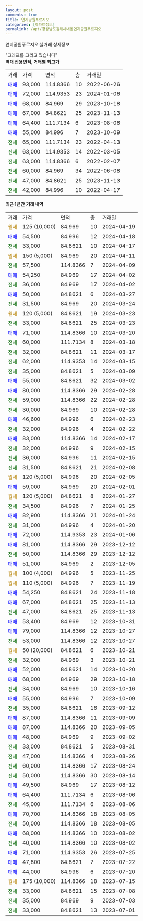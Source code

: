 ```yaml
---
layout: post
comments: true
title: 연지공원푸르지오
categories: [아파트정보]
permalink: /apt/경상남도김해시내동연지공원푸르지오
---
```


연지공원푸르지오 실거래 상세정보

<script type="text/javascript">
  google.charts.load('current', {'packages':['line', 'corechart']});
  google.charts.setOnLoadCallback(drawChart);

  function drawChart() {
    var data = new google.visualization.DataTable();
    data.addColumn('date', '거래일');
    data.addColumn('number', "매매");
    data.addColumn('number', "전세");
    data.addColumn('number', "전매");

    data.addRows([[new Date(Date.parse("2024-04-19")), null, null, null], [new Date(Date.parse("2024-04-18")), 54500, null, null], [new Date(Date.parse("2024-04-17")), null, 33000, null], [new Date(Date.parse("2024-04-11")), null, null, null], [new Date(Date.parse("2024-04-09")), null, 57500, null], [new Date(Date.parse("2024-04-02")), 54250, null, null], [new Date(Date.parse("2024-04-02")), null, 36000, null], [new Date(Date.parse("2024-03-27")), 50000, null, null], [new Date(Date.parse("2024-03-24")), null, 31500, null], [new Date(Date.parse("2024-03-23")), null, null, null], [new Date(Date.parse("2024-03-23")), null, 33000, null], [new Date(Date.parse("2024-03-20")), 71000, null, null], [new Date(Date.parse("2024-03-18")), null, 60000, null], [new Date(Date.parse("2024-03-17")), null, 32000, null], [new Date(Date.parse("2024-03-15")), null, 62000, null], [new Date(Date.parse("2024-03-09")), null, 35000, null], [new Date(Date.parse("2024-03-02")), 55000, null, null], [new Date(Date.parse("2024-02-28")), 80000, null, null], [new Date(Date.parse("2024-02-28")), null, 59000, null], [new Date(Date.parse("2024-02-28")), null, 30000, null], [new Date(Date.parse("2024-02-23")), 46600, null, null], [new Date(Date.parse("2024-02-22")), null, 32000, null], [new Date(Date.parse("2024-02-17")), 83000, null, null], [new Date(Date.parse("2024-02-15")), null, 32000, null], [new Date(Date.parse("2024-02-15")), null, 36000, null], [new Date(Date.parse("2024-02-08")), null, 31500, null], [new Date(Date.parse("2024-02-05")), null, null, null], [new Date(Date.parse("2024-02-01")), 59000, null, null], [new Date(Date.parse("2024-01-27")), null, null, null], [new Date(Date.parse("2024-01-25")), null, 34500, null], [new Date(Date.parse("2024-01-24")), 82900, null, null], [new Date(Date.parse("2024-01-20")), null, 31000, null], [new Date(Date.parse("2024-01-06")), 72000, null, null], [new Date(Date.parse("2023-12-12")), 81000, null, null], [new Date(Date.parse("2023-12-12")), null, 50000, null], [new Date(Date.parse("2023-12-05")), 51000, null, null], [new Date(Date.parse("2023-11-25")), null, null, null], [new Date(Date.parse("2023-11-19")), null, null, null], [new Date(Date.parse("2023-11-18")), 54250, null, null], [new Date(Date.parse("2023-11-13")), 67000, null, null], [new Date(Date.parse("2023-11-13")), null, 47000, null], [new Date(Date.parse("2023-10-31")), 53400, null, null], [new Date(Date.parse("2023-10-27")), 79000, null, null], [new Date(Date.parse("2023-10-27")), null, 53000, null], [new Date(Date.parse("2023-10-21")), null, null, null], [new Date(Date.parse("2023-10-21")), null, 32000, null], [new Date(Date.parse("2023-10-20")), 52000, null, null], [new Date(Date.parse("2023-10-18")), 68000, null, null], [new Date(Date.parse("2023-10-16")), null, 34000, null], [new Date(Date.parse("2023-10-09")), 55000, null, null], [new Date(Date.parse("2023-09-12")), null, 35000, null], [new Date(Date.parse("2023-09-09")), 87000, null, null], [new Date(Date.parse("2023-09-05")), 87000, null, null], [new Date(Date.parse("2023-09-02")), 48000, null, null], [new Date(Date.parse("2023-08-31")), null, 33000, null], [new Date(Date.parse("2023-08-26")), null, 47000, null], [new Date(Date.parse("2023-08-24")), null, 60000, null], [new Date(Date.parse("2023-08-14")), null, 50000, null], [new Date(Date.parse("2023-08-12")), 49500, null, null], [new Date(Date.parse("2023-08-06")), 64400, null, null], [new Date(Date.parse("2023-08-06")), null, 45000, null], [new Date(Date.parse("2023-08-05")), 70700, null, null], [new Date(Date.parse("2023-08-05")), null, 50000, null], [new Date(Date.parse("2023-08-02")), 68000, null, null], [new Date(Date.parse("2023-08-02")), null, 40000, null], [new Date(Date.parse("2023-07-25")), 71000, null, null], [new Date(Date.parse("2023-07-22")), 47800, null, null], [new Date(Date.parse("2023-07-20")), 44000, null, null], [new Date(Date.parse("2023-07-15")), null, null, null], [new Date(Date.parse("2023-07-08")), null, 33000, null], [new Date(Date.parse("2023-07-03")), null, 35000, null], [new Date(Date.parse("2023-07-01")), null, 33000, null]]);

    var options = {
      hAxis: {
        format: 'yyyy/MM/dd'
      },    
      lineWidth: 0,
      pointsVisible: true,    
      title: '최근 1년간 유형별 실거래가 분포',
      legend: { position: 'bottom' }
    };

    var formatter = new google.visualization.NumberFormat({pattern:'###,###'} );
    formatter.format(data, 1);
    formatter.format(data, 2);
    
    setTimeout(function() {
        var chart = new google.visualization.LineChart(document.getElementById('columnchart_material'));
        chart.draw(data, (options));
        document.getElementById('loading').style.display = 'none';
    }, 200);
  }
</script>


<div id="loading" style="z-index:20; display: block; margin-left: 0px">"그래프를 그리고 있습니다"</div>
<div id="columnchart_material" style="width: 95%; margin-left: 0px; display: block"></div>
<!-- contents start -->
<b>역대 전용면적, 거래별 최고가</b>
<table class="sortable">
    <tr>
      <td>거래</td>
      <td>가격</td>
      <td>면적</td>
      <td>층</td>
      <td>거래일</td>
    </tr>
        <tr>
          <td><a style="color: blue">매매</a></td>
          <td>93,000</td>
          <td>114.8366</td>
          <td>10</td>
          <td>2022-06-26</td>
        </tr>            <tr>
          <td><a style="color: blue">매매</a></td>
          <td>72,000</td>
          <td>114.9353</td>
          <td>23</td>
          <td>2024-01-06</td>
        </tr>            <tr>
          <td><a style="color: blue">매매</a></td>
          <td>68,000</td>
          <td>84.969</td>
          <td>29</td>
          <td>2023-10-18</td>
        </tr>            <tr>
          <td><a style="color: blue">매매</a></td>
          <td>67,000</td>
          <td>84.8621</td>
          <td>25</td>
          <td>2023-11-13</td>
        </tr>            <tr>
          <td><a style="color: blue">매매</a></td>
          <td>64,400</td>
          <td>111.7134</td>
          <td>6</td>
          <td>2023-08-06</td>
        </tr>            <tr>
          <td><a style="color: blue">매매</a></td>
          <td>55,000</td>
          <td>84.996</td>
          <td>7</td>
          <td>2023-10-09</td>
        </tr>        
        <tr>
              <td><a style="color: darkgreen">전세</a></td>
              <td>65,000</td>
              <td>111.7134</td>
              <td>23</td>
              <td>2022-04-13</td>
            </tr>            <tr>
              <td><a style="color: darkgreen">전세</a></td>
              <td>63,000</td>
              <td>114.9353</td>
              <td>14</td>
              <td>2022-03-05</td>
            </tr>            <tr>
              <td><a style="color: darkgreen">전세</a></td>
              <td>63,000</td>
              <td>114.8366</td>
              <td>6</td>
              <td>2022-02-07</td>
            </tr>            <tr>
              <td><a style="color: darkgreen">전세</a></td>
              <td>60,000</td>
              <td>84.969</td>
              <td>34</td>
              <td>2022-06-08</td>
            </tr>            <tr>
              <td><a style="color: darkgreen">전세</a></td>
              <td>47,000</td>
              <td>84.8621</td>
              <td>25</td>
              <td>2023-11-13</td>
            </tr>            <tr>
              <td><a style="color: darkgreen">전세</a></td>
              <td>42,000</td>
              <td>84.996</td>
              <td>10</td>
              <td>2022-04-17</td>
            </tr>        
    
</table>

<b>최근 1년간 거래 내역</b>

<table class="sortable">
    <tr>
      <td>거래</td>
      <td>가격</td>
      <td>면적</td>
      <td>층</td>
      <td>거래일</td>
    </tr>
    <tr>
      <td><a style="color: darkgoldenrod">월세</a></td>
      <td>125 (10,000)</td>
      <td>84.969</td>
      <td>10</td>
      <td>2024-04-19</td>
    </tr>          <tr>
      <td><a style="color: blue">매매</a></td>
      <td>54,500</td>
      <td>84.996</td>
      <td>12</td>
      <td>2024-04-18</td>
    </tr>          <tr>
      <td><a style="color: darkgreen">전세</a></td>
      <td>33,000</td>
      <td>84.8621</td>
      <td>10</td>
      <td>2024-04-17</td>
    </tr>          <tr>
      <td><a style="color: darkgoldenrod">월세</a></td>
      <td>150 (5,000)</td>
      <td>84.969</td>
      <td>20</td>
      <td>2024-04-11</td>
    </tr>          <tr>
      <td><a style="color: darkgreen">전세</a></td>
      <td>57,500</td>
      <td>114.8366</td>
      <td>7</td>
      <td>2024-04-09</td>
    </tr>          <tr>
      <td><a style="color: blue">매매</a></td>
      <td>54,250</td>
      <td>84.969</td>
      <td>17</td>
      <td>2024-04-02</td>
    </tr>          <tr>
      <td><a style="color: darkgreen">전세</a></td>
      <td>36,000</td>
      <td>84.969</td>
      <td>17</td>
      <td>2024-04-02</td>
    </tr>          <tr>
      <td><a style="color: blue">매매</a></td>
      <td>50,000</td>
      <td>84.8621</td>
      <td>6</td>
      <td>2024-03-27</td>
    </tr>          <tr>
      <td><a style="color: darkgreen">전세</a></td>
      <td>31,500</td>
      <td>84.969</td>
      <td>20</td>
      <td>2024-03-24</td>
    </tr>          <tr>
      <td><a style="color: darkgoldenrod">월세</a></td>
      <td>120 (5,000)</td>
      <td>84.8621</td>
      <td>19</td>
      <td>2024-03-23</td>
    </tr>          <tr>
      <td><a style="color: darkgreen">전세</a></td>
      <td>33,000</td>
      <td>84.8621</td>
      <td>25</td>
      <td>2024-03-23</td>
    </tr>          <tr>
      <td><a style="color: blue">매매</a></td>
      <td>71,000</td>
      <td>114.8366</td>
      <td>10</td>
      <td>2024-03-20</td>
    </tr>          <tr>
      <td><a style="color: darkgreen">전세</a></td>
      <td>60,000</td>
      <td>111.7134</td>
      <td>8</td>
      <td>2024-03-18</td>
    </tr>          <tr>
      <td><a style="color: darkgreen">전세</a></td>
      <td>32,000</td>
      <td>84.8621</td>
      <td>11</td>
      <td>2024-03-17</td>
    </tr>          <tr>
      <td><a style="color: darkgreen">전세</a></td>
      <td>62,000</td>
      <td>114.9353</td>
      <td>14</td>
      <td>2024-03-15</td>
    </tr>          <tr>
      <td><a style="color: darkgreen">전세</a></td>
      <td>35,000</td>
      <td>84.8621</td>
      <td>5</td>
      <td>2024-03-09</td>
    </tr>          <tr>
      <td><a style="color: blue">매매</a></td>
      <td>55,000</td>
      <td>84.8621</td>
      <td>32</td>
      <td>2024-03-02</td>
    </tr>          <tr>
      <td><a style="color: blue">매매</a></td>
      <td>80,000</td>
      <td>114.8366</td>
      <td>29</td>
      <td>2024-02-28</td>
    </tr>          <tr>
      <td><a style="color: darkgreen">전세</a></td>
      <td>59,000</td>
      <td>114.8366</td>
      <td>22</td>
      <td>2024-02-28</td>
    </tr>          <tr>
      <td><a style="color: darkgreen">전세</a></td>
      <td>30,000</td>
      <td>84.969</td>
      <td>10</td>
      <td>2024-02-28</td>
    </tr>          <tr>
      <td><a style="color: blue">매매</a></td>
      <td>46,600</td>
      <td>84.996</td>
      <td>6</td>
      <td>2024-02-23</td>
    </tr>          <tr>
      <td><a style="color: darkgreen">전세</a></td>
      <td>32,000</td>
      <td>84.996</td>
      <td>4</td>
      <td>2024-02-22</td>
    </tr>          <tr>
      <td><a style="color: blue">매매</a></td>
      <td>83,000</td>
      <td>114.8366</td>
      <td>14</td>
      <td>2024-02-17</td>
    </tr>          <tr>
      <td><a style="color: darkgreen">전세</a></td>
      <td>32,000</td>
      <td>84.996</td>
      <td>9</td>
      <td>2024-02-15</td>
    </tr>          <tr>
      <td><a style="color: darkgreen">전세</a></td>
      <td>36,000</td>
      <td>84.996</td>
      <td>11</td>
      <td>2024-02-15</td>
    </tr>          <tr>
      <td><a style="color: darkgreen">전세</a></td>
      <td>31,500</td>
      <td>84.8621</td>
      <td>21</td>
      <td>2024-02-08</td>
    </tr>          <tr>
      <td><a style="color: darkgoldenrod">월세</a></td>
      <td>120 (5,000)</td>
      <td>84.996</td>
      <td>20</td>
      <td>2024-02-05</td>
    </tr>          <tr>
      <td><a style="color: blue">매매</a></td>
      <td>59,000</td>
      <td>84.969</td>
      <td>20</td>
      <td>2024-02-01</td>
    </tr>          <tr>
      <td><a style="color: darkgoldenrod">월세</a></td>
      <td>120 (5,000)</td>
      <td>84.8621</td>
      <td>8</td>
      <td>2024-01-27</td>
    </tr>          <tr>
      <td><a style="color: darkgreen">전세</a></td>
      <td>34,500</td>
      <td>84.996</td>
      <td>7</td>
      <td>2024-01-25</td>
    </tr>          <tr>
      <td><a style="color: blue">매매</a></td>
      <td>82,900</td>
      <td>114.8366</td>
      <td>21</td>
      <td>2024-01-24</td>
    </tr>          <tr>
      <td><a style="color: darkgreen">전세</a></td>
      <td>31,000</td>
      <td>84.996</td>
      <td>4</td>
      <td>2024-01-20</td>
    </tr>          <tr>
      <td><a style="color: blue">매매</a></td>
      <td>72,000</td>
      <td>114.9353</td>
      <td>23</td>
      <td>2024-01-06</td>
    </tr>          <tr>
      <td><a style="color: blue">매매</a></td>
      <td>81,000</td>
      <td>114.8366</td>
      <td>29</td>
      <td>2023-12-12</td>
    </tr>          <tr>
      <td><a style="color: darkgreen">전세</a></td>
      <td>50,000</td>
      <td>114.8366</td>
      <td>29</td>
      <td>2023-12-12</td>
    </tr>          <tr>
      <td><a style="color: blue">매매</a></td>
      <td>51,000</td>
      <td>84.969</td>
      <td>2</td>
      <td>2023-12-05</td>
    </tr>          <tr>
      <td><a style="color: darkgoldenrod">월세</a></td>
      <td>100 (4,000)</td>
      <td>84.996</td>
      <td>5</td>
      <td>2023-11-25</td>
    </tr>          <tr>
      <td><a style="color: darkgoldenrod">월세</a></td>
      <td>110 (5,000)</td>
      <td>84.996</td>
      <td>7</td>
      <td>2023-11-19</td>
    </tr>          <tr>
      <td><a style="color: blue">매매</a></td>
      <td>54,250</td>
      <td>84.8621</td>
      <td>24</td>
      <td>2023-11-18</td>
    </tr>          <tr>
      <td><a style="color: blue">매매</a></td>
      <td>67,000</td>
      <td>84.8621</td>
      <td>25</td>
      <td>2023-11-13</td>
    </tr>          <tr>
      <td><a style="color: darkgreen">전세</a></td>
      <td>47,000</td>
      <td>84.8621</td>
      <td>25</td>
      <td>2023-11-13</td>
    </tr>          <tr>
      <td><a style="color: blue">매매</a></td>
      <td>53,400</td>
      <td>84.969</td>
      <td>12</td>
      <td>2023-10-31</td>
    </tr>          <tr>
      <td><a style="color: blue">매매</a></td>
      <td>79,000</td>
      <td>114.8366</td>
      <td>12</td>
      <td>2023-10-27</td>
    </tr>          <tr>
      <td><a style="color: darkgreen">전세</a></td>
      <td>53,000</td>
      <td>114.8366</td>
      <td>12</td>
      <td>2023-10-27</td>
    </tr>          <tr>
      <td><a style="color: darkgoldenrod">월세</a></td>
      <td>50 (20,000)</td>
      <td>84.8621</td>
      <td>6</td>
      <td>2023-10-21</td>
    </tr>          <tr>
      <td><a style="color: darkgreen">전세</a></td>
      <td>32,000</td>
      <td>84.969</td>
      <td>3</td>
      <td>2023-10-21</td>
    </tr>          <tr>
      <td><a style="color: blue">매매</a></td>
      <td>52,000</td>
      <td>84.8621</td>
      <td>14</td>
      <td>2023-10-20</td>
    </tr>          <tr>
      <td><a style="color: blue">매매</a></td>
      <td>68,000</td>
      <td>84.969</td>
      <td>29</td>
      <td>2023-10-18</td>
    </tr>          <tr>
      <td><a style="color: darkgreen">전세</a></td>
      <td>34,000</td>
      <td>84.969</td>
      <td>10</td>
      <td>2023-10-16</td>
    </tr>          <tr>
      <td><a style="color: blue">매매</a></td>
      <td>55,000</td>
      <td>84.996</td>
      <td>7</td>
      <td>2023-10-09</td>
    </tr>          <tr>
      <td><a style="color: darkgreen">전세</a></td>
      <td>35,000</td>
      <td>84.8621</td>
      <td>16</td>
      <td>2023-09-12</td>
    </tr>          <tr>
      <td><a style="color: blue">매매</a></td>
      <td>87,000</td>
      <td>114.8366</td>
      <td>11</td>
      <td>2023-09-09</td>
    </tr>          <tr>
      <td><a style="color: blue">매매</a></td>
      <td>87,000</td>
      <td>114.8366</td>
      <td>20</td>
      <td>2023-09-05</td>
    </tr>          <tr>
      <td><a style="color: blue">매매</a></td>
      <td>48,000</td>
      <td>84.969</td>
      <td>9</td>
      <td>2023-09-02</td>
    </tr>          <tr>
      <td><a style="color: darkgreen">전세</a></td>
      <td>33,000</td>
      <td>84.8621</td>
      <td>5</td>
      <td>2023-08-31</td>
    </tr>          <tr>
      <td><a style="color: darkgreen">전세</a></td>
      <td>47,000</td>
      <td>114.8366</td>
      <td>4</td>
      <td>2023-08-26</td>
    </tr>          <tr>
      <td><a style="color: darkgreen">전세</a></td>
      <td>60,000</td>
      <td>114.8366</td>
      <td>17</td>
      <td>2023-08-24</td>
    </tr>          <tr>
      <td><a style="color: darkgreen">전세</a></td>
      <td>50,000</td>
      <td>114.8366</td>
      <td>30</td>
      <td>2023-08-14</td>
    </tr>          <tr>
      <td><a style="color: blue">매매</a></td>
      <td>49,500</td>
      <td>84.969</td>
      <td>17</td>
      <td>2023-08-12</td>
    </tr>          <tr>
      <td><a style="color: blue">매매</a></td>
      <td>64,400</td>
      <td>111.7134</td>
      <td>6</td>
      <td>2023-08-06</td>
    </tr>          <tr>
      <td><a style="color: darkgreen">전세</a></td>
      <td>45,000</td>
      <td>111.7134</td>
      <td>6</td>
      <td>2023-08-06</td>
    </tr>          <tr>
      <td><a style="color: blue">매매</a></td>
      <td>70,700</td>
      <td>114.8366</td>
      <td>18</td>
      <td>2023-08-05</td>
    </tr>          <tr>
      <td><a style="color: darkgreen">전세</a></td>
      <td>50,000</td>
      <td>114.8366</td>
      <td>18</td>
      <td>2023-08-05</td>
    </tr>          <tr>
      <td><a style="color: blue">매매</a></td>
      <td>68,000</td>
      <td>114.8366</td>
      <td>10</td>
      <td>2023-08-02</td>
    </tr>          <tr>
      <td><a style="color: darkgreen">전세</a></td>
      <td>40,000</td>
      <td>114.8366</td>
      <td>10</td>
      <td>2023-08-02</td>
    </tr>          <tr>
      <td><a style="color: blue">매매</a></td>
      <td>71,000</td>
      <td>114.9353</td>
      <td>26</td>
      <td>2023-07-25</td>
    </tr>          <tr>
      <td><a style="color: blue">매매</a></td>
      <td>47,800</td>
      <td>84.8621</td>
      <td>7</td>
      <td>2023-07-22</td>
    </tr>          <tr>
      <td><a style="color: blue">매매</a></td>
      <td>44,000</td>
      <td>84.996</td>
      <td>6</td>
      <td>2023-07-20</td>
    </tr>          <tr>
      <td><a style="color: darkgoldenrod">월세</a></td>
      <td>175 (10,000)</td>
      <td>114.8366</td>
      <td>18</td>
      <td>2023-07-15</td>
    </tr>          <tr>
      <td><a style="color: darkgreen">전세</a></td>
      <td>33,000</td>
      <td>84.8621</td>
      <td>15</td>
      <td>2023-07-08</td>
    </tr>          <tr>
      <td><a style="color: darkgreen">전세</a></td>
      <td>35,000</td>
      <td>84.969</td>
      <td>9</td>
      <td>2023-07-03</td>
    </tr>          <tr>
      <td><a style="color: darkgreen">전세</a></td>
      <td>33,000</td>
      <td>84.8621</td>
      <td>13</td>
      <td>2023-07-01</td>
    </tr>      </table>
<!-- contents end -->    

